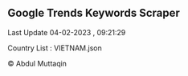 

## Google Trends Keywords Scraper 
 
Last Update 04-02-2023 , 09:21:29

Country List :
VIETNAM.json



© Abdul Muttaqin 
